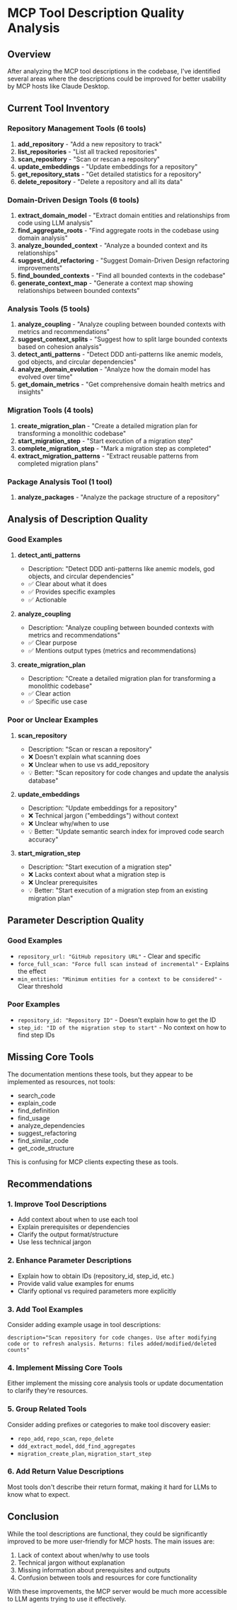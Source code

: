 # MCP Tool Description Quality Analysis

## Overview
After analyzing the MCP tool descriptions in the codebase, I've identified several areas where the descriptions could be improved for better usability by MCP hosts like Claude Desktop.

## Current Tool Inventory

### Repository Management Tools (6 tools)
1. **add_repository** - "Add a new repository to track"
2. **list_repositories** - "List all tracked repositories"
3. **scan_repository** - "Scan or rescan a repository"
4. **update_embeddings** - "Update embeddings for a repository"
5. **get_repository_stats** - "Get detailed statistics for a repository"
6. **delete_repository** - "Delete a repository and all its data"

### Domain-Driven Design Tools (6 tools)
1. **extract_domain_model** - "Extract domain entities and relationships from code using LLM analysis"
2. **find_aggregate_roots** - "Find aggregate roots in the codebase using domain analysis"
3. **analyze_bounded_context** - "Analyze a bounded context and its relationships"
4. **suggest_ddd_refactoring** - "Suggest Domain-Driven Design refactoring improvements"
5. **find_bounded_contexts** - "Find all bounded contexts in the codebase"
6. **generate_context_map** - "Generate a context map showing relationships between bounded contexts"

### Analysis Tools (5 tools)
1. **analyze_coupling** - "Analyze coupling between bounded contexts with metrics and recommendations"
2. **suggest_context_splits** - "Suggest how to split large bounded contexts based on cohesion analysis"
3. **detect_anti_patterns** - "Detect DDD anti-patterns like anemic models, god objects, and circular dependencies"
4. **analyze_domain_evolution** - "Analyze how the domain model has evolved over time"
5. **get_domain_metrics** - "Get comprehensive domain health metrics and insights"

### Migration Tools (4 tools)
1. **create_migration_plan** - "Create a detailed migration plan for transforming a monolithic codebase"
2. **start_migration_step** - "Start execution of a migration step"
3. **complete_migration_step** - "Mark a migration step as completed"
4. **extract_migration_patterns** - "Extract reusable patterns from completed migration plans"

### Package Analysis Tool (1 tool)
1. **analyze_packages** - "Analyze the package structure of a repository"

## Analysis of Description Quality

### Good Examples

1. **detect_anti_patterns**
   - Description: "Detect DDD anti-patterns like anemic models, god objects, and circular dependencies"
   - ✅ Clear about what it does
   - ✅ Provides specific examples
   - ✅ Actionable

2. **analyze_coupling**
   - Description: "Analyze coupling between bounded contexts with metrics and recommendations"
   - ✅ Clear purpose
   - ✅ Mentions output types (metrics and recommendations)

3. **create_migration_plan**
   - Description: "Create a detailed migration plan for transforming a monolithic codebase"
   - ✅ Clear action
   - ✅ Specific use case

### Poor or Unclear Examples

1. **scan_repository**
   - Description: "Scan or rescan a repository"
   - ❌ Doesn't explain what scanning does
   - ❌ Unclear when to use vs add_repository
   - 💡 Better: "Scan repository for code changes and update the analysis database"

2. **update_embeddings**
   - Description: "Update embeddings for a repository"
   - ❌ Technical jargon ("embeddings") without context
   - ❌ Unclear why/when to use
   - 💡 Better: "Update semantic search index for improved code search accuracy"

3. **start_migration_step**
   - Description: "Start execution of a migration step"
   - ❌ Lacks context about what a migration step is
   - ❌ Unclear prerequisites
   - 💡 Better: "Start execution of a migration step from an existing migration plan"

## Parameter Description Quality

### Good Examples
- `repository_url: "GitHub repository URL"` - Clear and specific
- `force_full_scan: "Force full scan instead of incremental"` - Explains the effect
- `min_entities: "Minimum entities for a context to be considered"` - Clear threshold

### Poor Examples
- `repository_id: "Repository ID"` - Doesn't explain how to get the ID
- `step_id: "ID of the migration step to start"` - No context on how to find step IDs

## Missing Core Tools

The documentation mentions these tools, but they appear to be implemented as resources, not tools:
- search_code
- explain_code
- find_definition
- find_usage
- analyze_dependencies
- suggest_refactoring
- find_similar_code
- get_code_structure

This is confusing for MCP clients expecting these as tools.

## Recommendations

### 1. Improve Tool Descriptions
- Add context about when to use each tool
- Explain prerequisites or dependencies
- Clarify the output format/structure
- Use less technical jargon

### 2. Enhance Parameter Descriptions
- Explain how to obtain IDs (repository_id, step_id, etc.)
- Provide valid value examples for enums
- Clarify optional vs required parameters more explicitly

### 3. Add Tool Examples
Consider adding example usage in tool descriptions:
```
description="Scan repository for code changes. Use after modifying code or to refresh analysis. Returns: files added/modified/deleted counts"
```

### 4. Implement Missing Core Tools
Either implement the missing core analysis tools or update documentation to clarify they're resources.

### 5. Group Related Tools
Consider adding prefixes or categories to make tool discovery easier:
- `repo_add`, `repo_scan`, `repo_delete`
- `ddd_extract_model`, `ddd_find_aggregates`
- `migration_create_plan`, `migration_start_step`

### 6. Add Return Value Descriptions
Most tools don't describe their return format, making it hard for LLMs to know what to expect.

## Conclusion

While the tool descriptions are functional, they could be significantly improved to be more user-friendly for MCP hosts. The main issues are:
1. Lack of context about when/why to use tools
2. Technical jargon without explanation
3. Missing information about prerequisites and outputs
4. Confusion between tools and resources for core functionality

With these improvements, the MCP server would be much more accessible to LLM agents trying to use it effectively.
